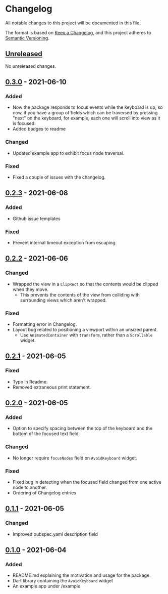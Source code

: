 # Changelog

All notable changes to this project will be documented in this file.

The format is based on [Keep a Changelog](https://keepachangelog.com/en/1.0.0/),
and this project adheres to [Semantic Versioning](https://semver.org/spec/v2.0.0.html).

## [Unreleased]

No unreleased changes.

## [0.3.0] - 2021-06-10

### Added

- Now the package responds to focus events while the keyboard is up, so now, if you have a group of fields which can be traversed
  by pressing "next" on the keyboard, for example, each one will scroll into view as it is focused.
- Added badges to readme

### Changed

- Updated example app to exhibit focus node traversal.

### Fixed

- Fixed a couple of issues with the changelog.

## [0.2.3] - 2021-06-08

### Added

- Github issue templates

### Fixed

- Prevent internal timeout exception from escaping.

## [0.2.2] - 2021-06-06

### Changed

- Wrapped the view in a `ClipRect` so that the contents would be clipped when they move.
  - This prevents the contents of the view from colliding with surrounding views which
    aren't wrapped.

### Fixed

- Formatting error in Changelog.
- Layout bug related to positioning a viewport within an unsized parent.
  - Use `AnimatedContainer` with `transform`, rather than a `Scrollable` widget.

## [0.2.1] - 2021-06-05

### Fixed

- Typo in Readme.
- Removed extraneous print statement.

## [0.2.0] - 2021-06-05

### Added

- Option to specify spacing between the top of the keyboard and the bottom of the 
  focused text field.

### Changed

- No longer require `focusNodes` field on `AvoidKeyboard` widget.

### Fixed

- Fixed bug in detecting when the focused field changed from one active node to another.
- Ordering of Changelog entries

## [0.1.1] - 2021-06-05

### Changed

- Improved pubspec.yaml description field

## [0.1.0] - 2021-06-04

### Added

- README.md explaining the motivation and usage for the package.
- Dart library containing the `AvoidKeyboard` widget
- An example app under /example

[0.1.0]: https://github.com/HornMichaelS/flutter_avoid_keyboard/releases/tag/v0.1.0-alpha
[0.1.1]: https://github.com/HornMichaelS/flutter_avoid_keyboard/compare/v0.1.0-alpha...v0.1.1-alpha
[0.2.0]: https://github.com/HornMichaelS/flutter_avoid_keyboard/compare/v0.1.1-alpha...v0.2.0-alpha
[0.2.1]: https://github.com/HornMichaelS/flutter_avoid_keyboard/compare/v0.2.0-alpha...v0.2.1-alpha
[0.2.2]: https://github.com/HornMichaelS/flutter_avoid_keyboard/compare/v0.2.1-alpha...v0.2.2
[0.2.3]: https://github.com/HornMichaelS/flutter_avoid_keyboard/compare/v0.2.2...v0.2.3
[0.3.0]: https://github.com/HornMichaelS/flutter_avoid_keyboard/compare/v0.2.3...v0.3.0
[Unreleased]: https://github.com/HornMichaelS/flutter_avoid_keyboard/compare/v0.3.0...HEAD
